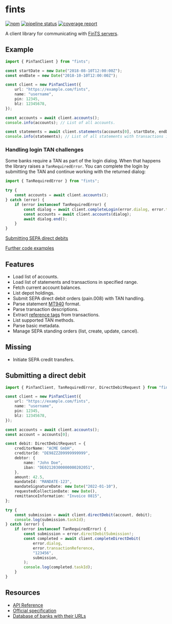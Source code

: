 # fints

[![npm](https://img.shields.io/npm/v/fints.svg)](https://www.npmjs.com/package/fints)
[![pipeline status](https://gitlab.com/prior99/fints/badges/master/pipeline.svg)](https://github.com/Prior99/fints)
[![coverage report](https://gitlab.com/prior99/fints/badges/master/coverage.svg)](https://github.com/Prior99/fints)

A client library for communicating with [FinTS servers](https://www.hbci-zka.de/).

## Example

```typescript
import { PinTanClient } from "fints";

const startDate = new Date("2018-08-10T12:00:00Z");
const endDate = new Date("2018-10-10T12:00:00Z");

const client = new PinTanClient({
    url: "https://example.com/fints",
    name: "username",
    pin: 12345,
    blz: 12345678,
});

const accounts = await client.accounts();
console.info(accounts); // List of all accounts.

const statements = await client.statements(accounts[0], startDate, endDate);
console.info(statements); // List of all statements with transactions in specified date range.
```


### Handling login TAN challenges

Some banks require a TAN as part of the login dialog. When that happens the library raises a `TanRequiredError`. You can
complete the login by submitting the TAN and continue working with the returned dialog:

```typescript
import { TanRequiredError } from "fints";

try {
    const accounts = await client.accounts();
} catch (error) {
    if (error instanceof TanRequiredError) {
        const dialog = await client.completeLogin(error.dialog, error.transactionReference, "123456");
        const accounts = await client.accounts(dialog);
        await dialog.end();
    }
}
```

[Submitting SEPA direct debits](#submitting-a-direct-debit)

[Further code examples](README_advanced_usage.md)

## Features

- Load list of accounts.
- Load list of statements and transactions in specified range.
- Fetch current account balances.
- List depot holdings.
- Submit SEPA direct debit orders (pain.008) with TAN handling.
- Parse statement [MT940](https://en.wikipedia.org/wiki/MT940) format.
- Parse transaction descriptions.
- Extract [reference tags](https://www.dzbank.de/content/dam/dzbank_de/de/home/produkte_services/Firmenkunden/PDF-Dokumente/transaction%20banking/elektronicBanking/SEPA-Belegungsregeln_MT940-DK_082016.~644b217ec96b35dfffcaf18dc2df800a.pdf) from transactions.
- List supported TAN methods.
- Parse basic metadata.
- Manage SEPA standing orders (list, create, update, cancel).

## Missing

- Initiate SEPA credit transfers.

## Submitting a direct debit

```typescript
import { PinTanClient, TanRequiredError, DirectDebitRequest } from "fints";

const client = new PinTanClient({
    url: "https://example.com/fints",
    name: "username",
    pin: 12345,
    blz: 12345678,
});

const accounts = await client.accounts();
const account = accounts[0];

const debit: DirectDebitRequest = {
    creditorName: "ACME GmbH",
    creditorId: "DE98ZZZ09999999999",
    debtor: {
        name: "John Doe",
        iban: "DE02120300000000202051",
    },
    amount: 42.5,
    mandateId: "MANDATE-123",
    mandateSignatureDate: new Date("2022-01-10"),
    requestedCollectionDate: new Date(),
    remittanceInformation: "Invoice 0815",
};

try {
    const submission = await client.directDebit(account, debit);
    console.log(submission.taskId);
} catch (error) {
    if (error instanceof TanRequiredError) {
        const submission = error.directDebitSubmission!;
        const completed = await client.completeDirectDebit(
            error.dialog,
            error.transactionReference,
            "123456",
            submission,
        );
        console.log(completed.taskId);
    }
}
```

## Resources

- [API Reference](https://prior99.gitlab.io/fints)
- [Official specification](https://www.hbci-zka.de/spec/3_0.htm)
- [Database of banks with their URLs](https://github.com/jhermsmeier/fints-institute-db)
